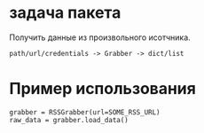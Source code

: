 # задача пакета
Получить данные из произвольного исотчника.

```path/url/credentials -> Grabber -> dict/list```

# Пример использования
```
grabber = RSSGrabber(url=SOME_RSS_URL)
raw_data = grabber.load_data()
```